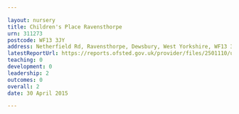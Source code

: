 ```yaml
---

layout: nursery
title: Children's Place Ravensthorpe
urn: 311273
postcode: WF13 3JY
address: Netherfield Rd, Ravensthorpe, Dewsbury, West Yorkshire, WF13 3JY
latestReportUrl: https://reports.ofsted.gov.uk/provider/files/2501110/urn/311273.pdf
teaching: 0
development: 0
leadership: 2
outcomes: 0
overall: 2
date: 30 April 2015

---
```

